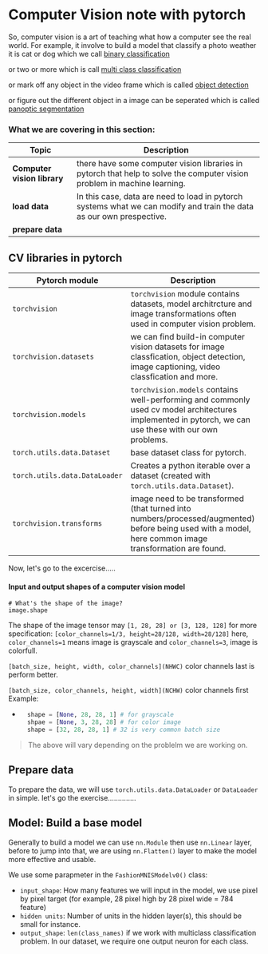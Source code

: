 # Computer Vision note with pytorch

So, computer vision is a art of teaching what how a computer see the real world. For example, it involve to build a model that classify a photo weather it is cat or dog which we call [binary classification](https://developers.google.com/machine-learning/glossary#binary-classification)

or two or more which is call [multi class classification](https://developers.google.com/machine-learning/glossary#multi-class-classification)

or mark off any object in the video frame which is called [object detection](https://en.wikipedia.org/wiki/Object_detection)

or figure out the different object in a image can be seperated which is called [panoptic segmentation](https://arxiv.org/abs/1801.00868)


### What we are covering in this section:
| **Topic** | **Description** |
|-------|-------------|
| **Computer vision library** | there have some computer vision libraries in pytorch that help to solve the computer vision problem in machine learning. |
|**load data**| In this case, data are need to load in pytorch systems what we can modify and train the data as our own prespective. |
|**prepare data**| |

## CV libraries in pytorch
| **Pytorch module** | **Description** |
|---------------|------------|
| ```torchvision```   | ```torchvision``` module contains datasets, model architrcture and image transformations often used in computer vision problem.  |
| ```torchvision.datasets```  | we can find build-in computer vision datasets for image classfication, object detection, image captioning, video classfication and more.  |
|  ```torchvision.models```  | ```torchvision.models``` contains well-performing and commonly used cv model architectures implemented in pytorch, we can use these with our own problems.  |
|```torch.utils.data.Dataset```  | base dataset class for pytorch.  |
| ```torch.utils.data.DataLoader```  | Creates a python iterable over a dataset (created with ```torch.utils.data.Dataset```).  |
| ```torchvision.transforms``` | image need to be transformed (that turned into numbers/processed/augmented) before being used with a model, here common image transformation are found.|


Now, let's go to the excercise.....
#### Input and output shapes of a computer vision model

```python3
# What's the shape of the image?
image.shape
```
The shape of the image tensor may ```[1, 28, 28] or [3, 128, 128]``` for more specification:
```[color_channels=1/3, height=28/128, width=28/128]``` 
here, ```color_channels=1``` means image is grayscale and  ```color_channels=3```, image is colorfull.

```[batch_size, height, width, color_channels](NHWC)``` color channels last is perform better.

```[batch_size, color_channels, height, width](NCHW)``` color channels first
Example:
- ```python 
    shape = [None, 28, 28, 1] # for grayscale
    shpae = [None, 3, 28, 28] # for color image
    shape = [32, 28, 28, 1] # 32 is very common batch size
    ```
> The above will vary depending on the problelm we are working on.

## Prepare data
To prepare the data, we will use ```torch.utils.data.DataLoader``` or ```DataLoader``` in simple. 
let's go the exercise..............

## Model: Build a base model
Generally to build a model we can use ```nn.Module``` then use ```nn.Linear``` layer, before to jump into that, we are using ```nn.Flatten()``` layer to make the model more effective and usable. 

We use some parapmeter in the ```FashionMNISModelv0()``` class: 
- ```input_shape```: How many features we will input in the model, we use pixel by pixel target (for example, 28 pixel high by 28 pixel wide = 784 feature)
- ```hidden units```: Number of units in the hidden layer(s), this should be small for instance. 
- ```output_shape```: ```len(class_names)``` if we work with multiclass classification problem. In our dataset, we require one output neuron for each class. 